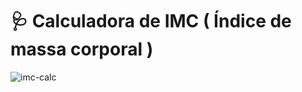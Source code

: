 # :stethoscope: Calculadora de IMC ( Índice de massa corporal )
![imc-calc](https://user-images.githubusercontent.com/92824127/153208640-5d210814-a43c-4f86-9baf-9ae74d7f96de.gif)
